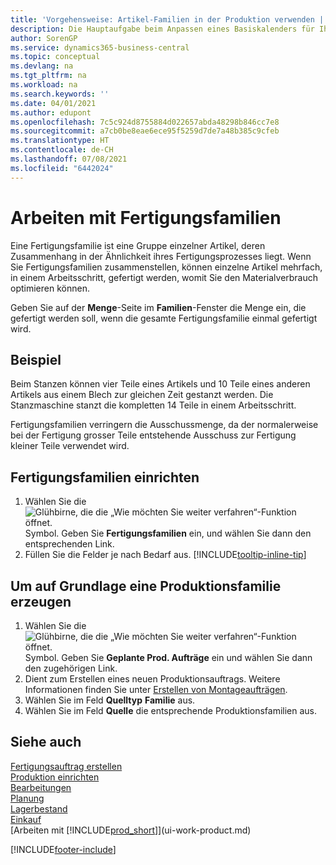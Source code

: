 ```yaml
---
title: 'Vorgehensweise: Artikel-Familien in der Produktion verwenden | Microsoft Docs'
description: Die Hauptaufgabe beim Anpassen eines Basiskalenders für Ihre Firma oder einen Ihrer Geschäftspartner ist, alle Änderungen am Status der Daten als freie Tage oder Arbeitstage einzugeben.
author: SorenGP
ms.service: dynamics365-business-central
ms.topic: conceptual
ms.devlang: na
ms.tgt_pltfrm: na
ms.workload: na
ms.search.keywords: ''
ms.date: 04/01/2021
ms.author: edupont
ms.openlocfilehash: 7c5c924d8755884d022657abda48298b846cc7e8
ms.sourcegitcommit: a7cb0be8eae6ece95f5259d7de7a48b385c9cfeb
ms.translationtype: HT
ms.contentlocale: de-CH
ms.lasthandoff: 07/08/2021
ms.locfileid: "6442024"
---
```

# <a name="work-with-production-families"></a>Arbeiten mit Fertigungsfamilien
Eine Fertigungsfamilie ist eine Gruppe einzelner Artikel, deren Zusammenhang in der Ähnlichkeit ihres Fertigungsprozesses liegt. Wenn Sie Fertigungsfamilien zusammenstellen, können einzelne Artikel mehrfach, in einem Arbeitsschritt, gefertigt werden, womit Sie den Materialverbrauch optimieren können.

Geben Sie auf der **Menge**-Seite im **Familien**-Fenster die Menge ein, die gefertigt werden soll, wenn die gesamte Fertigungsfamilie einmal gefertigt wird.

## <a name="example"></a>Beispiel
Beim Stanzen können vier Teile eines Artikels und 10 Teile eines anderen Artikels aus einem Blech zur gleichen Zeit gestanzt werden. Die Stanzmaschine stanzt die kompletten 14 Teile in einem Arbeitsschritt.

Fertigungsfamilien verringern die Ausschussmenge, da der normalerweise bei der Fertigung grosser Teile entstehende Ausschuss zur Fertigung kleiner Teile verwendet wird.

## <a name="to-set-up-a-production-family"></a>Fertigungsfamilien einrichten
1. Wählen Sie die ![Glühbirne, die die „Wie möchten Sie weiter verfahren“-Funktion öffnet.](media/ui-search/search_small.png "Tell Me-Funktion") Symbol. Geben Sie **Fertigungsfamilien** ein, und wählen Sie dann den entsprechenden Link.
2. Füllen Sie die Felder je nach Bedarf aus. [!INCLUDE[tooltip-inline-tip](includes/tooltip-inline-tip_md.md)]

## <a name="to-produce-based-on-a-production-family"></a>Um auf Grundlage eine Produktionsfamilie erzeugen
1. Wählen Sie die ![Glühbirne, die die „Wie möchten Sie weiter verfahren“-Funktion öffnet.](media/ui-search/search_small.png "Tell Me-Funktion") Symbol. Geben Sie **Geplante Prod. Aufträge** ein und wählen Sie dann den zugehörigen Link.
2. Dient zum Erstellen eines neuen Produktionsauftrags. Weitere Informationen finden Sie unter [Erstellen von Montageaufträgen](production-how-to-create-production-orders.md).
3. Wählen Sie im Feld **Quelltyp** **Familie** aus.  
4. Wählen Sie im Feld **Quelle** die entsprechende Produktionsfamilien aus.

## <a name="see-also"></a>Siehe auch
[Fertigungsauftrag erstellen](production-how-to-create-production-boms.md)  
[Produktion einrichten](production-configure-production-processes.md)  
[Bearbeitungen](production-manage-manufacturing.md)    
[Planung](production-planning.md)   
[Lagerbestand](inventory-manage-inventory.md)  
[Einkauf](purchasing-manage-purchasing.md)  
[Arbeiten mit [!INCLUDE[prod_short](includes/prod_short.md)]](ui-work-product.md)


[!INCLUDE[footer-include](includes/footer-banner.md)]